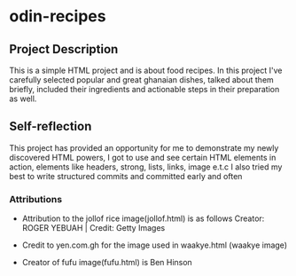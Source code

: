 # odin-recipes
## Project Description
This is a simple HTML project and is about food recipes. In this project I've carefully selected popular and great ghanaian dishes, talked about them briefly, included their ingredients and actionable steps in their preparation as well.

## Self-reflection
This project has provided an opportunity for me to demonstrate my newly discovered HTML powers, I got to use and see certain HTML elements in action, elements like headers, strong, lists, links, image e.t.c I also tried my best to write structured commits and committed early and often

### Attributions
-   Attribution to the jollof rice image(jollof.html) is as follows
    Creator: ROGER YEBUAH | Credit: Getty Images

-   Credit to yen.com.gh for the image used in waakye.html 
    (waakye image)

-   Creator of fufu image(fufu.html) is Ben Hinson
